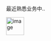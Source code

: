 最近熟悉业务中..

<img width="49" alt="image" src="https://github.com/user-attachments/assets/0f4cefdb-2ffb-4a5d-8ccc-4338d06a629a" />
